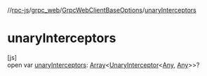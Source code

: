 //[rpc-js](../../../index.md)/[grpc_web](../index.md)/[GrpcWebClientBaseOptions](index.md)/[unaryInterceptors](unary-interceptors.md)

# unaryInterceptors

[js]\
open var [unaryInterceptors](unary-interceptors.md): [Array](https://kotlinlang.org/api/latest/jvm/stdlib/kotlin/-array/index.html)&lt;[UnaryInterceptor](../-unary-interceptor/index.md)&lt;[Any](https://kotlinlang.org/api/latest/jvm/stdlib/kotlin/-any/index.html), [Any](https://kotlinlang.org/api/latest/jvm/stdlib/kotlin/-any/index.html)&gt;&gt;?

